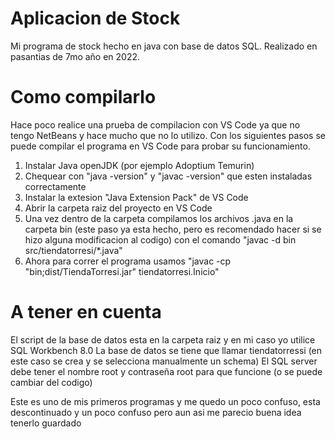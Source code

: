 # Aplicacion de Stock
Mi programa de stock hecho en java con base de datos SQL. Realizado en pasantias de 7mo año en 2022.


# Como compilarlo
Hace poco realice una prueba de compilacion con VS Code ya que no tengo NetBeans y hace mucho que no lo utilizo.
Con los siguientes pasos se puede compilar el programa en VS Code para probar su funcionamiento.

1. Instalar Java openJDK (por ejemplo Adoptium Temurin)
2. Chequear con "java -version" y "javac -version" que esten instaladas correctamente
3. Instalar la extesion "Java Extension Pack" de VS Code
4. Abrir la carpeta raiz del proyecto en VS Code
5. Una vez dentro de la carpeta compilamos los archivos .java en la carpeta bin (este paso ya esta hecho, pero es recomendado hacer si se hizo alguna modificacion al codigo)
con el comando "javac -d bin src/tiendatorresi/*.java"
6. Ahora para correr el programa usamos "javac -cp "bin;dist/TiendaTorresi.jar"  tiendatorresi.Inicio"

# A tener en cuenta
El script de la base de datos esta en la carpeta raiz y en mi caso yo utilice SQL Workbench 8.0
La base de datos se tiene que llamar tiendatorressi (en este caso se crea y se selecciona manualmente un schema)
El SQL server debe tener el nombre root y contraseña root para que funcione (o se puede cambiar del codigo)

Este es uno de mis primeros programas y me quedo un poco confuso, esta descontinuado y un poco confuso pero aun asi me parecio buena idea tenerlo guardado
